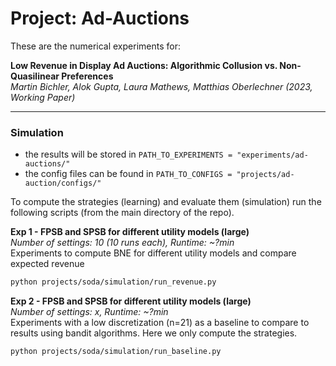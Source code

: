 # Project: Ad-Auctions
These are the numerical experiments for:

**Low Revenue in Display Ad Auctions: Algorithmic Collusion vs. Non-Quasilinear Preferences**<br>
*Martin Bichler, Alok Gupta, Laura Mathews, Matthias Oberlechner (2023, Working Paper)*

---

### Simulation
- the results will be stored in `PATH_TO_EXPERIMENTS = "experiments/ad-auctions/"` 
- the config files can be found in `PATH_TO_CONFIGS = "projects/ad-auction/configs/"`

To compute the strategies (learning) and evaluate them (simulation) run the following scripts (from the main directory of the repo).

**Exp 1 - FPSB and SPSB for different utility models (large)**<br>
*Number of settings: 10 (10 runs each), Runtime: ~?min*  <br>
Experiments to compute BNE for different utility models and compare expected revenue
```bash
python projects/soda/simulation/run_revenue.py
```

**Exp 2 - FPSB and SPSB for different utility models (large)**<br>
*Number of settings: x, Runtime: ~?min*  <br>
Experiments with a low discretization (n=21) as a baseline to compare to results using bandit algorithms. Here we only compute the strategies.
```bash
python projects/soda/simulation/run_baseline.py
```

